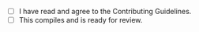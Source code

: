 <!--
Before submitting a PR, please read the Contributing Guidelines:
https://github.com/zhangyuannie/butter/blob/main/CONTRIBUTING.md
-->

<!-- To check a box, change "[ ]" to "[x]" -->

- [ ] I have read and agree to the Contributing Guidelines.
- [ ] This compiles and is ready for review.

<!--
If your PR is linked to a issue, please reference it below.
e.g. fix #5, close #12
-->
